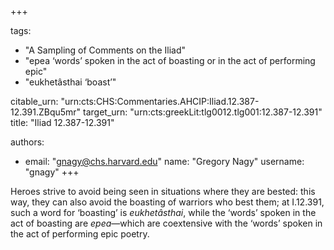 +++

tags:
- "A Sampling of Comments on the Iliad"
- "epea ‘words’ spoken in the act of boasting or in the act of performing epic"
- "eukhetâsthai ‘boast’"

citable_urn: "urn:cts:CHS:Commentaries.AHCIP:Iliad.12.387-12.391.ZBqu5mr"
target_urn: "urn:cts:greekLit:tlg0012.tlg001:12.387-12.391"
title: "Iliad 12.387-12.391"

authors:
- email: "gnagy@chs.harvard.edu"
  name: "Gregory Nagy"
  username: "gnagy"
+++

<p>Heroes strive to avoid being seen in situations where they are bested: this way, they can also avoid the boasting of warriors who best them; at I.12.391, such a word for ‘boasting’ is <em>eukhetâsthai</em>, while the ‘words’ spoken in the act of boasting are <em>epea</em>—which are coextensive with the ‘words’ spoken in the act of performing epic poetry.  </p>